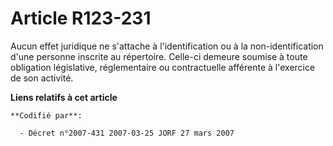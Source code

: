 # Article R123-231

Aucun effet juridique ne s'attache à l'identification ou à la non-identification d'une personne inscrite au répertoire.
Celle-ci demeure soumise à toute obligation législative, réglementaire ou contractuelle afférente à l'exercice de son
activité.

**Liens relatifs à cet article**

	**Codifié par**:

	  - Décret n°2007-431 2007-03-25 JORF 27 mars 2007
